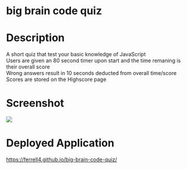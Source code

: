 # big brain code quiz
 
# Description 
A short quiz that test your basic knowledge of JavaScript
<br>
Users are given an 80 second timer upon start and the time remaning is their overall score
<br>
Wrong answers result in 10 seconds deducted from overall time/score
<br>
Scores are stored on the Highscore page

# Screenshot

<img src="./Assets/images/code%20quiz%20screenshot.png">


# Deployed Application 

<a href="https://ferrell4.github.io/big-brain-code-quiz/">https://ferrell4.github.io/big-brain-code-quiz/</a>